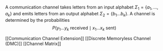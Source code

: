 A communication channel takes letters from an input alphabet $\Sigma_{1}=\{ a_{1},\dots ,a_{k} \}$ and emits letters from an output alphabet $\Sigma_{2}=\{ b_{1}\dots b_{k} \}$.
A channel is determined by the probabilities 
$$
P(y_{1}\dots y_{k} \text{ received} \mid x_{1}\dots x_{k} \text{ sent})
$$

[[Communication Channel Extension]]
[[Discrete Memoryless Channel (DMC)]]
[[Channel Matrix]]